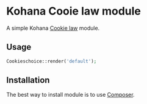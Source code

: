 # Kohana Cooie law module
A simple Kohana [Cookie law](http://www.cookielaw.org/the-cookie-law/) module.

## Usage

```php
Cookieschoice::render('default');
```

## Installation

The best way to install module is to use [Composer](https://getcomposer.org/).